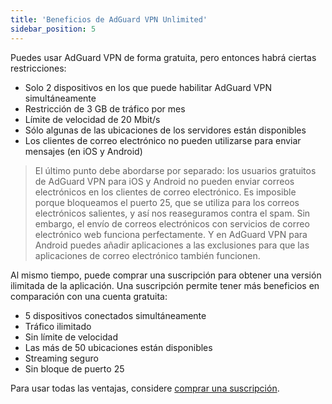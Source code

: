 ```yaml
---
title: 'Beneficios de AdGuard VPN Unlimited'
sidebar_position: 5
---
```

 
Puedes usar AdGuard VPN de forma gratuita, pero entonces habrá ciertas restricciones:

* Solo 2 dispositivos en los que puede habilitar AdGuard VPN simultáneamente
* Restricción de 3 GB de tráfico por mes
* Límite de velocidad de 20 Mbit/s
* Sólo algunas de las ubicaciones de los servidores están disponibles
* Los clientes de correo electrónico no pueden utilizarse para enviar mensajes (en iOS y Android)

> El último punto debe abordarse por separado: los usuarios gratuitos de AdGuard VPN para iOS y Android no pueden enviar correos electrónicos en los clientes de correo electrónico. Es imposible porque bloqueamos el puerto 25, que se utiliza para los correos electrónicos salientes, y así nos reaseguramos contra el spam. Sin embargo, el envío de correos electrónicos con servicios de correo electrónico web funciona perfectamente. Y en AdGuard VPN para Android puedes añadir aplicaciones a las exclusiones para que las aplicaciones de correo electrónico también funcionen.

Al mismo tiempo, puede comprar una suscripción para obtener una versión ilimitada de la aplicación. Una suscripción permite tener más beneficios en comparación con una cuenta gratuita:

* 5 dispositivos conectados simultáneamente
* Tráfico ilimitado
* Sin límite de velocidad
* Las más de 50 ubicaciones están disponibles
* Streaming seguro
* Sin bloque de puerto 25

Para usar todas las ventajas, considere [comprar una suscripción](subscription.md).